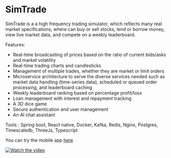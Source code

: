 # SimTrade
SimTrade is a a high frequency trading simulator, which reflects many real market specifications, where can buy or sell stocks, lend or borrow money, view live market data, and compete on a weekly leaderboard.

Features:
- Real-time broadcasting of prices based on the ratio of current bids/asks and market volatility
- Real-time trading charts and candlesticks
- Management of multiple trades, whether they are market or limit orders 
- Microservice architecture to serve the diverse services needed such as market data handling (time-series data), scheduled or queued order processing, and leaderboard caching
- Weekly leaderboard ranking based on percentage profit/loss
- Loan management with interest and repayment tracking 
- A 3D dice game 
- Secure authentication and user management
- An AI chat assistant 
  
Tools : Spring boot,  React native, Docker, Kafka, Redis, Nginx, Postgres, Timescaledb, ThreeJs, Typescript


You can try the mobile app [here](https://drive.google.com/drive/folders/1Q1RKRhH3ZB7fnpGkyQumxEq39Bz8m0-b?usp=drive_link)

[![Watch the video](https://i.sstatic.net/Vp2cE.png)](https://youtu.be/vt5fpE0bzSY)

